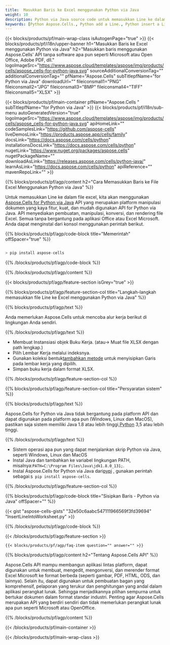 ```yaml
---
title:  Masukkan Baris ke Excel menggunakan Python via Java
weight: 10
description: Python via Java source code untuk memasukkan Line ke dalam Excel.
keywords: [Python Aspose.Cells., Python add a Line., Python insert a Line., Python create a Line]
---
```

{{< blocks/products/pf/main-wrap-class isAutogenPage="true" >}}
{{< blocks/products/pf/i18n/upper-banner h1="Masukkan Baris ke Excel menggunakan Python via Java" h2="Masukkan baris menggunakan Aspose.Cells\' API tanpa software apa pun seperti Microsoft atau Open Office, Adobe PDF, dll." logoImageSrc="https://www.aspose.cloud/templates/aspose/img/products/cells/aspose_cells-for-python-java.svg" sourceAdditionalConversionTag="" additionalConversionTag="" pfName="Aspose.Cells" subTitlepfName="for Python via Java" downloadUrl="" fileiconsmall1="PNG" fileiconsmall2="JPG" fileiconsmall3="BMP" fileiconsmall4="TIFF" fileiconsmall5="XLSX" >}}

{{< blocks/products/pf/main-container pfName="Aspose.Cells " subTitlepfName="for Python via Java" >}}
{{< blocks/products/pf/i18n/sub-menu autoGeneratedVersion="true" logoImageSrc="https://www.aspose.cloud/templates/aspose/img/products/cells/aspose_cells-for-python-java.svg" apiHomeLink="" codeSamplesLink="https://github.com/aspose-cells" liveDemosLink="https://products.aspose.app/cells/family" docsLink="https://docs.aspose.com/cells/python" installationsDocsLink="https://docs.aspose.com/cells/python" nugetLink="https://www.nuget.org/packages/aspose.cells" nugetPackageName="" downloadAsLink="https://releases.aspose.com/cells/python-java/" learnAsLink="https://docs.aspose.com/cells/python" apiReference="" mavenRepoLink="" >}}

{{% blocks/products/pf/agp/content h2="Cara Memasukkan Baris ke File Excel Menggunakan Python via Java" %}}

 Untuk memasukkan Line ke dalam file excel, kita akan menggunakan
 [Aspose.Cells for Python via Java](https://pypi.org/project/aspose-cells/) 
 API yang merupakan platform manipulasi dokumen yang kaya fitur, kuat, dan mudah digunakan API for Python via Java. API menyediakan pembuatan, manipulasi, konversi, dan rendering file Excel. Semua tanpa bergantung pada aplikasi Office atau Excel Microsoft. Anda dapat menginstal dari konsol menggunakan perintah berikut.

{{% blocks/products/pf/agp/code-block title="Memerintah" offSpacer="true" %}}

```cs

> pip install aspose-cells

```

{{% /blocks/products/pf/agp/code-block %}}

{{% /blocks/products/pf/agp/content %}}

{{< blocks/products/pf/agp/feature-section isGrey="true" >}}

{{% blocks/products/pf/agp/feature-section-col title="Langkah-langkah memasukkan file Line ke Excel menggunakan Python via Java" %}}

{{% blocks/products/pf/agp/text %}}

Anda memerlukan Aspose.Cells untuk mencoba alur kerja berikut di lingkungan Anda sendiri.

{{% /blocks/products/pf/agp/text %}}

+ Membuat Instansiasi objek Buku Kerja. (atau-> Muat file XLSX dengan path lengkap.)
+ Pilih Lembar Kerja melalui indeksnya.
 + Gunakan koleksi bentuk[tambahkan metode](https://reference.aspose.com/cells/python-java/asposecells.api/shapecollection#addLine(int,%20int,%20int,%20int,%20int,%20int)) untuk menyisipkan Garis pada lembar kerja yang dipilih.
+ Simpan buku kerja dalam format XLSX.

{{% /blocks/products/pf/agp/feature-section-col %}}

{{% blocks/products/pf/agp/feature-section-col title="Persyaratan sistem" %}}

{{% blocks/products/pf/agp/text %}}

 Aspose.Cells for Python via Java tidak bergantung pada platform API dan dapat digunakan pada platform apa pun (Windows, Linux dan MacOS), pastikan saja sistem memiliki Java 1.8 atau lebih tinggi,[Python](https://www.python.org/downloads/) 3,5 atau lebih tinggi.
 
{{% /blocks/products/pf/agp/text %}}

-  Sistem operasi apa pun yang dapat menjalankan skrip Python via Java, seperti Windows, Linux dan MacOS
- Instal Java dan tambahkan ke variabel lingkungan PATH, misalnya:<code>PATH=C:\Program Files\Java\jdk1.8.0_131;</code>.
-  Instal Aspose.Cells for Python via Java dari<a href="https://pypi.org/project/aspose-cells/">pypi</a> , gunakan perintah sebagai:<code>$ pip install aspose-cells</code>.

{{% /blocks/products/pf/agp/feature-section-col %}}

{{% blocks/products/pf/agp/code-block title="Sisipkan Baris - Python via Java" offSpacer="" %}}

{{< gist "aspose-cells-gists" "32e50c6aabc547111966569f3fd39694" "InsertLineIntoWorksheet.py" >}}

{{% /blocks/products/pf/agp/code-block %}}

{{< /blocks/products/pf/agp/feature-section >}}

    {{< blocks/products/pf/agp/faq-item question="" answer="" >}}
 

<!-- aboutfile Starts -->

{{% blocks/products/pf/agp/content h2="Tentang Aspose.Cells API" %}}

Aspose.Cells API mampu membangun aplikasi lintas platform, dapat digunakan untuk membuat, mengedit, mengonversi, dan merender format Excel Microsoft ke format berbeda (seperti gambar, PDF, HTML, ODS, dan lainnya). Selain itu, dapat digunakan untuk pembuatan bagan yang komprehensif, pelaporan yang terukur dan penghitungan yang andal dalam aplikasi perangkat lunak. Sehingga menjadikannya pilihan sempurna untuk bertukar dokumen dalam format standar industri. Penting agar Aspose.Cells merupakan API yang berdiri sendiri dan tidak memerlukan perangkat lunak apa pun seperti Microsoft atau OpenOffice.

{{% /blocks/products/pf/agp/content %}}



<!-- aboutfile Ends -->
<!--
{{< blocks/products/pf/agp/other-supported-section title="Other Supported Splitting Formats" subTitle="Using Python, One can also split large file into chunks of many other file formats including." >}}

{{< blocks/products/pf/agp/other-supported-section-item href="https://products.aspose.com/cells/net/splitter/ods/" name="ODS" description="OpenDocument Spreadsheet File" >}}
{{< blocks/products/pf/agp/other-supported-section-item href="https://products.aspose.com/cells/net/splitter/xls/" name="XLS" description="Excel Binary Format" >}}
{{< blocks/products/pf/agp/other-supported-section-item href="https://products.aspose.com/cells/net/splitter/xlsb/" name="XLSB" description="Binary Excel Workbook File" >}}
{{< blocks/products/pf/agp/other-supported-section-item href="https://products.aspose.com/cells/net/splitter/xlsm/" name="XLSM" description="Spreasheet File" >}}

{{< /blocks/products/pf/agp/other-supported-section >}}

-->

{{< /blocks/products/pf/main-container >}}
    
{{< /blocks/products/pf/main-wrap-class >}}
